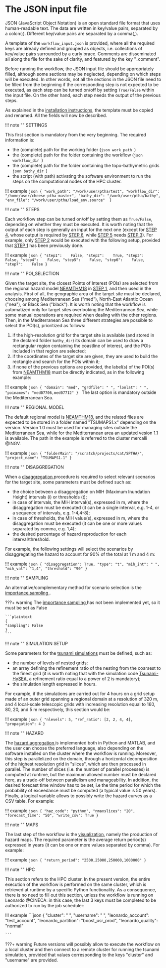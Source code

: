 # **The JSON input file**


JSON (JavaScript Object Notation) is an open standard file format that uses human-readable text. The data are written in key/value pairs, separated by a colon(:). Different key/value pairs are separated by a comma(,).

A template of the `workflow_input.json` is provided, where all the required keys are already defined and grouped as objects, i.e. collections of key/value pairs surrounded by a curly brace. Comments are disseminated all along the file for the sake of clarity, and featured by the key "\_comment".

Before running the workflow, the JSON input file should be appropriately filled, although some sections may be neglected, depending on which steps will be executed. In other words, not all the sections in the JSON file need to be filled from the beginning if the corresponding step is not expected to be executed, as each step can be turned on/off by setting `True/False` within the input file. On the other hand, each step needs the output of the previous steps.

As explained in the <a href=../installation target="_blank">installation instructions</a>, the template must be copied and renamed. All the fields will now be described.

!!! note ""
    SETTINGS

This first section is mandatory from the very beginning. The required information is:
- the (complete) path for the working folder (```json work_path ```)
- the (complete) path for the folder containing the workflow (```json workflow_dir ```)
- the (complete) path for the folder containing the topo-bathymetric grids ```json bathy_dir ```)
- the script (with path) activating the software environment to run the steps on the computational nodes of the HPC cluster.

!!! example
    ```json
    {
    "work_path": "/work/user/ptha/test",
    "workflow_dir": "/home/user/cheese-ptha-master",
    "bathy_dir": "/work/user/ptha/bathy",
    "env_file": "/work/user/ptha/load_env.source" 
    }
    ```

!!! note ""
    STEPS

Each workflow step can be turned on/off by setting them as `True/False`, depending on whether they must be executed. It is worth noting that the output of each step is generally an input for the next one (except for <a href=../../workflow_steps/step4 target="_blank">STEP 4</a>, whose output is required by <a href=../../workflow_steps/step6 target="_blank">STEP 6</a>, while <a href=../../workflow_steps/step5 target="_blank">STEP 5</a> needs <a href=../../workflow_steps/step3 target="_blank">STEP 3</a>). For example, only <a href=../../workflow_steps/step2 target="_blank">STEP 2</a> would be executed with the following setup, provided that <a href=../../workflow_steps/step1 target="_blank">STEP 1</a> has been previously done. 

!!! example
    ```json
    {
    "step1":    False,
    "step2":    True,
    "step3":    False,
    "step4":    False,
    "step5":    False,
    "step6":    False,
    "step7":    False
    }
    ```

!!! note ""
    POI_SELECTION

Given the target site, the closest Points of Interest (POIs) are selected from the regional hazard model <a href=../../background/neamthm18 target="_blank">NEAMTHM18</a> in <a href=../../workflow_steps/step1 target="_blank">STEP 1</a>, and then used in the analysis. First of all, the geographic area of the target site must be declared, choosing among Mediterranean Sea ("med"), North-East Atlantic Ocean ("nea"), or Black Sea ("black"). It is worth noting that the workflow is automatized only for target sites overlooking the Mediterranean Sea, while some manual operations are required when dealing with the other regions. Then, in the Mediterranean Sea three different strategies are possible to select the POI(s), prioritized as follows: 
1. if the high-resolution grid for the target site is available (and stored in the declared folder `bathy_dir`) its domain can be used to draw a rectangular region containing the coastline of interest, and the POIs included in that region are selected;
2. if the coordinates of the target site are given, they are used to build the rectangle and search for the POIs within it;
3. if none of the previous options are provided, the label(s) of the POI(s) from <a href=../../background/neamthm18 target="_blank">NEAMTHM18</a> must be directly indicated, as in the following example:

!!! example
    ```json
    {
    "domain": "med",
    "grdfile": " ",
    "lonlat": " ",
    "poinames": "med07706,med07712"
    }
    ```
The last option is mandatory outside the Mediterranean Sea.


!!! note ""
    REGIONAL MODEL

The default regional model is <a href=../../background/neamthm18 target="_blank">NEAMTHM18</a>, and the related files are expected to be stored in a folder named "TSUMAPS1.x" depending on the version. Version 1.0 must be used for managing sites outside the Mediterranean Sea, while for the Mediterranean area an updated vesion 1.1 is available. The path in the example is referred to the cluster mercalli @INGV.

!!! example
    ```json
    {
    "folderMain": "/scratch/projects/cat/SPTHA/",
    "project_name": "TSUMAPS1.1"
    }
    ```

!!! note ""
    DISAGGREGATION

When a <a href=../../workflow_steps/disaggregation target="_blank"> disaggregation </a> procedure is required to select relevant scenarios for the target site, some parameters must be defined such as:
- the choice between a disaggregation on MIH (Maximum Inundation Height) intervals (i) or thresholds (t);
- in case of intervals, the MIH interval(s), expressed in m, where the disaggregation must be executed (it can be a single interval, e.g. 1-4, or a sequence of intervals, e.g. 1-4,4-8);
- in case of thresholds, the MIH value(s), expressed in m, where the disaggregation must be executed (it can be one or more values separated by comma, e.g. 1,4);
- the desired percentage of hazard reproduction for each interval/threshold.

For example, the following settings will select the scenarios by disaggregating the hazard to account for 90% of the total at 1 m and 4 m:

!!! example
    ```json
    {
    "disaggregation": True,
    "type": "t",
    "mih_int": " ",
    "mih_val": "1,4",
    "threshold": "90"
    }
    ```

!!! note ""
    SAMPLING

An alternative/complementary method for scenario selection is the <a href="../../workflow_steps/ampling" target="_blank"> importance sampling </a>.

???+ warning
    The  <a href=../../workflow_steps/sampling target="_blank"> importance sampling </a> has not been implemented yet, so it must be set as False

    ```plaintext
    {
    "sampling": False
    }
    ```

!!! note ""
    SIMULATION SETUP

Some parameters for the  <a href=../../workflow_steps/step5 target="_blank">tsunami simulations</a> must be defined, such as: 
- the number of levels of nested grids;
- an array defining the refinement ratio of the nesting from the coarsest to the finest grid (it is worth noting that with the simulation code <a href=../../background/Tsunami-HySEA target="_blank">Tsunami-HySEA</a>, a refinement ratio equal to a power of 2 is mandatory);
- the simulation length expressed in hours.

For example, if the simulations are carried out for 4 hours on a grid setup made of an outer grid spanning a regional domain at a resolution of 320 m, and 4 local-scale telescopic grids with increasing resolution equal to 160, 80, 20, and 5 m respectively, this section would be:


!!! example
    ```json
    {
    "nlevels": 5,
    "ref_ratio": [2, 2, 4, 4],
    "propagation": 4
    }
    ```

!!! note ""
    HAZARD

The <a href=../../workflow_steps/step6 target="_blank"> hazard aggregation </a> is implemented both in Python and MATLAB, and the user can choose the preferred language, also depending on the software installed on the cluster where the workflow is running. Moreover, this step is parallelized on the domain, through a horizontal decomposition of the highest resolution grid in "slices", which are then processed in parallel. The number of slices (i.e. the number of parallel processes) is computed at runtime, but the maximum allowed number must be declared here, as a trade-off between parallelism and manageability. In addition, the desired forecast time window has to be set, i.e the time period for which the probability of exceedance must be computed (a typical value is 50 years). Finally, a logical variable allows to possibly write the hazard curves as a CSV table. For example:

!!! example
    ```json
    {
    "haz_code": "python",
    "nmaxslices": "20",
    "forecast_time": "50",
    "write_csv": True
    }
    ```

!!! note ""
    MAPS

The last step of the workflow is the <a href=../../workflow_steps/step6 target="_blank">visualization</a>, namely the production of hazard maps. The required parameter is the average return period(s) expressed in years (it can be one or more values separated by comma). For example:

!!! example
    ```json
    {
    "return_period": "2500,25000,250000,1000000"
    }
    ```

!!! note ""
    HPC

This section refers to the HPC cluster. In the present version, the entire execution of the workflow is performed on the same cluster, which is retrieved at runtime by a specific Python functionality. As a consequence, there is no need to fill out this section, unless the workflow is running on Leonardo @CINECA: in this case, the last 3 keys must be completed to be authorized to run by the job scheduler:

!!! example
    ```json
    {
    "cluster": " ",
    "username": " ",
    "leonardo_account": "test_account",
    "leonardo_partition": "boost_usr_prod",
    "leonardo_quality": "normal"
    
    ```

???+ warning
    Future versions will possibly allow to execute the workflow on a local cluster and then connect to a remote cluster for running the tsunami simulation, provided that values corresponding to the keys "cluster" and "username" are provided.

